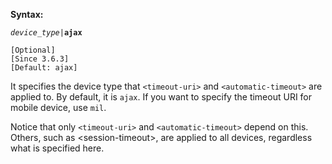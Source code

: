 **Syntax:**

<device-type>*`device_type`*`|`**`ajax`**</device-type>

`[Optional]`  
`[Since 3.6.3]`  
`[Default: ajax]`

It specifies the device type that `<timeout-uri>` and
`<automatic-timeout>` are applied to. By default, it is `ajax`. If you
want to specify the timeout URI for mobile device, use `mil`.

Notice that only `<timeout-uri>` and `<automatic-timeout>` depend on
this. Others, such as \<session-timeout\>, are applied to all devices,
regardless what is specified here.


